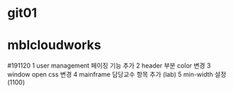 # git01
# mblcloudworks

#191120
1 user management 페이징 기능 추가
2 header 부분 color 변경
3 window open css 변경
4 mainframe 담당교수 항목 추가 (lab)
5 min-width 설정 (1100)
